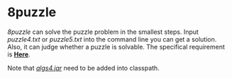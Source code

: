 # 8puzzle

*8puzzle* can solve the puzzle problem in the smallest steps. Input *puzzle4.txt* or *puzzle5.txt* into the command line you can get a solution. Also, it can judge whether a puzzle is solvable. The specifical requirement is [**Here**](https://coursera.cs.princeton.edu/algs4/assignments/8puzzle/specification.php).

Note that [*algs4.jar*](../) need to be added into classpath.
